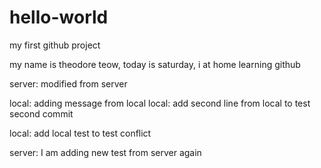 # hello-world
my first github project

my name is theodore teow, today is saturday, i at home learning github

server: modified from server

local: adding message from local
local: add second line from local to test second commit

local: add local test to test conflict

server: I am adding new test from server again


